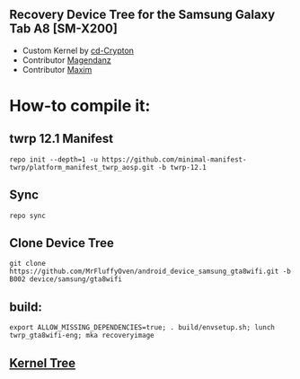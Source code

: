 ## Recovery Device Tree for the Samsung Galaxy Tab A8 [SM-X200]

- Custom Kernel by [cd-Crypton](https://github.com/cd-Crypton)
- Contributor [Magendanz](https://github.com/Magendanz)
- Contributor [Maxim](https://github.com/maxim-root)

# How-to compile it:

## twrp 12.1 Manifest
    repo init --depth=1 -u https://github.com/minimal-manifest-twrp/platform_manifest_twrp_aosp.git -b twrp-12.1
## Sync
    repo sync
## Clone Device Tree
    git clone https://github.com/MrFluffyOven/android_device_samsung_gta8wifi.git -b B002 device/samsung/gta8wifi
## build:
    export ALLOW_MISSING_DEPENDENCIES=true; . build/envsetup.sh; lunch twrp_gta8wifi-eng; mka recoveryimage
## [Kernel Tree](https://github.com/cd-Crypton/android_kernel_samsung_t618)
